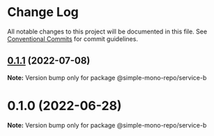 # Change Log

All notable changes to this project will be documented in this file.
See [Conventional Commits](https://conventionalcommits.org) for commit guidelines.

## [0.1.1](https://github.com/TGA88/Simple-Mono-Repo/compare/v0.1.0...v0.1.1) (2022-07-08)

**Note:** Version bump only for package @simple-mono-repo/service-b






# 0.1.0 (2022-06-28)

**Note:** Version bump only for package @simple-mono-repo/service-b
